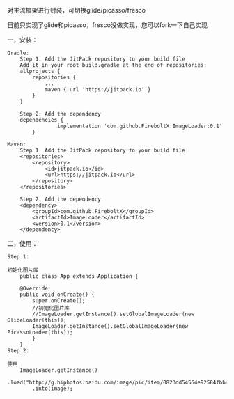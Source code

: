 对主流框架进行封装，可切换glide/picasso/fresco

目前只实现了glide和picasso，fresco没做实现，您可以fork一下自己实现


一，安装：

	Gradle:
		Step 1. Add the JitPack repository to your build file
		Add it in your root build.gradle at the end of repositories:
		allprojects {
			repositories {
				...
				maven { url 'https://jitpack.io' }
			}
		}
		
		Step 2. Add the dependency
		dependencies {
					implementation 'com.github.FireboltX:ImageLoader:0.1'
			}
		
	Maven:			
		Step 1. Add the JitPack repository to your build file
		<repositories>
			<repository>
				<id>jitpack.io</id>
				<url>https://jitpack.io</url>
			</repository>
		</repositories>
		
		Step 2. Add the dependency
		<dependency>
			<groupId>com.github.FireboltX</groupId>
			<artifactId>ImageLoader</artifactId>
			<version>0.1</version>
		</dependency>
		
二，使用：

	Step 1:
	
	初始化图片库
		public class App extends Application {

		@Override
		public void onCreate() {
			super.onCreate();
			//初始化图片库
			//ImageLoader.getInstance().setGlobalImageLoader(new GlideLoader(this));
			ImageLoader.getInstance().setGlobalImageLoader(new PicassoLoader(this));
			}
		}
	Step 2:
	
	使用
		ImageLoader.getInstance()
			.load("http://g.hiphotos.baidu.com/image/pic/item/0823dd54564e92584fbb491f9082d158cdbf4eb0.jpg")
			.into(image);
	
	
	
	
	
